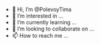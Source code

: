 - 👋 Hi, I’m @PolevoyTima
- 👀 I’m interested in ...
- 🌱 I’m currently learning ...
- 💞️ I’m looking to collaborate on ...
- 📫 How to reach me ...

<!---
PolevoyTima/PolevoyTima is a ✨ special ✨ repository because its `README.md` (this file) appears on your GitHub profile.
You can click the Preview link to take a look at your changes.
--->
